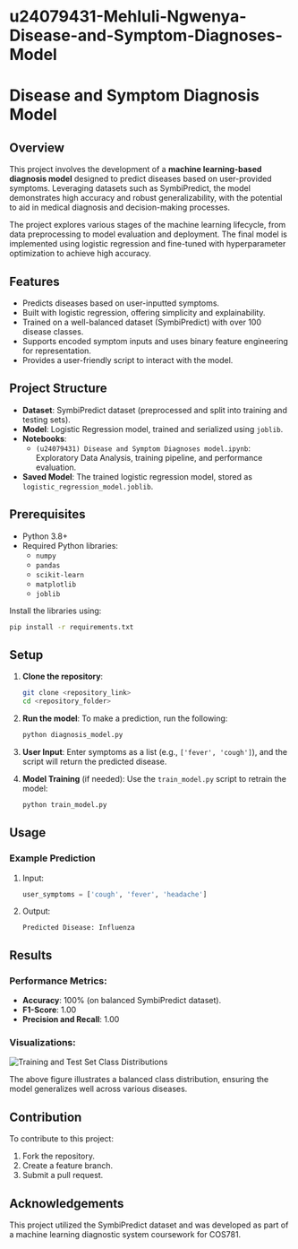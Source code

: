 # u24079431-Mehluli-Ngwenya-Disease-and-Symptom-Diagnoses-Model
# Disease and Symptom Diagnosis Model

## Overview
This project involves the development of a **machine learning-based diagnosis model** designed to predict diseases based on user-provided symptoms. Leveraging datasets such as SymbiPredict, the model demonstrates high accuracy and robust generalizability, with the potential to aid in medical diagnosis and decision-making processes.

The project explores various stages of the machine learning lifecycle, from data preprocessing to model evaluation and deployment. The final model is implemented using logistic regression and fine-tuned with hyperparameter optimization to achieve high accuracy.

## Features
- Predicts diseases based on user-inputted symptoms.
- Built with logistic regression, offering simplicity and explainability.
- Trained on a well-balanced dataset (SymbiPredict) with over 100 disease classes.
- Supports encoded symptom inputs and uses binary feature engineering for representation.
- Provides a user-friendly script to interact with the model.

## Project Structure
- **Dataset**: SymbiPredict dataset (preprocessed and split into training and testing sets).
- **Model**: Logistic Regression model, trained and serialized using `joblib`.
- **Notebooks**:
  - `(u24079431) Disease and Symptom Diagnoses model.ipynb`: Exploratory Data Analysis, training pipeline, and performance evaluation.
- **Saved Model**: The trained logistic regression model, stored as `logistic_regression_model.joblib`.

## Prerequisites
- Python 3.8+
- Required Python libraries:
  - `numpy`
  - `pandas`
  - `scikit-learn`
  - `matplotlib`
  - `joblib`

Install the libraries using:
```bash
pip install -r requirements.txt
```

## Setup
1. **Clone the repository**:
   ```bash
   git clone <repository_link>
   cd <repository_folder>
   ```

2. **Run the model**:
   To make a prediction, run the following:
   ```bash
   python diagnosis_model.py
   ```

3. **User Input**:
   Enter symptoms as a list (e.g., `['fever', 'cough']`), and the script will return the predicted disease.

4. **Model Training** (if needed):
   Use the `train_model.py` script to retrain the model:
   ```bash
   python train_model.py
   ```

## Usage
### Example Prediction
1. Input:
   ```python
   user_symptoms = ['cough', 'fever', 'headache']
   ```
2. Output:
   ```
   Predicted Disease: Influenza
   ```

## Results
### Performance Metrics:
- **Accuracy**: 100% (on balanced SymbiPredict dataset).
- **F1-Score**: 1.00
- **Precision and Recall**: 1.00

### Visualizations:
![Training and Test Set Class Distributions](Data_Distribution.png)

The above figure illustrates a balanced class distribution, ensuring the model generalizes well across various diseases.


## Contribution
To contribute to this project:
1. Fork the repository.
2. Create a feature branch.
3. Submit a pull request.

## Acknowledgements
This project utilized the SymbiPredict dataset and was developed as part of a machine learning diagnostic system coursework for COS781.

